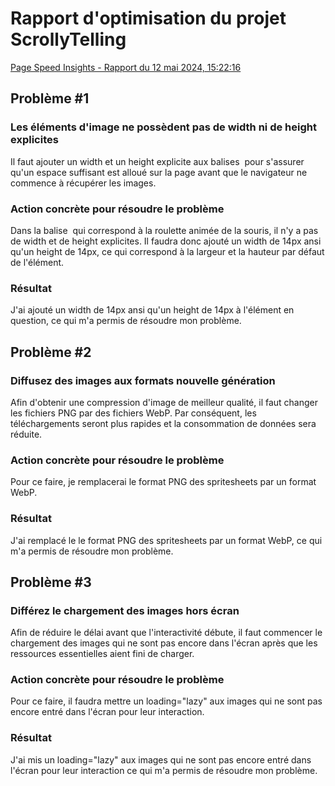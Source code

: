 # Rapport d'optimisation du projet ScrollyTelling
[Page Speed Insights - Rapport du 12 mai 2024, 15:22:16](https://pagespeed.web.dev/analysis/https-dominic-tim-momo-com/1eulr2v3nm?form_factor=desktop)
## Problème #1
### Les éléments d'image ne possèdent pas de width ni de height explicites
Il faut ajouter un width et un height explicite aux balises <img> pour s'assurer qu'un espace suffisant est alloué sur la page avant que le navigateur ne commence à récupérer les images.
### Action concrète pour résoudre le problème
Dans la balise <img> qui correspond à la roulette animée de la souris, il n'y a pas de width et de height explicites. Il faudra donc ajouté un width de 14px ansi qu'un height de 14px, ce qui correspond à la largeur et la hauteur par défaut de l'élément.
### Résultat
J'ai ajouté un width de 14px ansi qu'un height de 14px à l'élément en question, ce qui m'a permis de résoudre mon problème.
## Problème #2
### Diffusez des images aux formats nouvelle génération
Afin d'obtenir une compression d'image de meilleur qualité, il faut changer les fichiers PNG par des fichiers WebP. Par conséquent, les téléchargements seront plus rapides et la consommation de données sera réduite.
### Action concrète pour résoudre le problème
Pour ce faire, je remplacerai le format PNG des spritesheets par un format WebP.
### Résultat
J'ai remplacé le le format PNG des spritesheets par un format WebP, ce qui m'a permis de résoudre mon problème.
## Problème #3
### Différez le chargement des images hors écran
Afin de réduire le délai avant que l'interactivité débute, il faut commencer le chargement des images qui ne sont pas encore dans l'écran après que les ressources essentielles aient fini de charger.
### Action concrète pour résoudre le problème
Pour ce faire, il faudra mettre un loading="lazy" aux images qui ne sont pas encore entré dans l'écran pour leur interaction.
### Résultat
J'ai mis un loading="lazy" aux images qui ne sont pas encore entré dans l'écran pour leur interaction ce qui m'a permis de résoudre mon problème.
